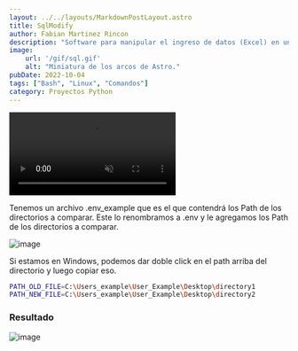 ```yaml
---
layout: ../../layouts/MarkdownPostLayout.astro
title: SqlModify
author: Fabian Martinez Rincon
description: "Software para manipular el ingreso de datos (Excel) en una ventana indicada por el usuario."
image:
    url: '/gif/sql.gif'
    alt: "Miniatura de los arcos de Astro."
pubDate: 2022-10-04
tags: ["Bash", "Linux", "Comandos"]
category: Proyectos Python
---
```


<div class="video-inline z-0 transition-transform duration-[1.5s] group-hover:scale-110">
        <video src='/gif/sql.mp4' class="max-w-screen-lg mx-auto noise left-0 h-full w-full relative top-0 block overflow-hidden border-4 border-black" autoplay muted controls loop></video>
</div>

Tenemos un archivo .env_example que es el que contendrá los Path de los directorios a comparar. Este lo renombramos a .env y le agregamos los Path de los directorios a comparar.

![image](https://github.com/user-attachments/assets/2dde7549-7b46-47f4-bf62-e9ad789dfe76)

Si estamos en Windows, podemos dar doble click en el path arriba del directorio y luego copiar eso.

```bash
PATH_OLD_FILE=C:\Users_example\User_Example\Desktop\directory1
PATH_NEW_FILE=C:\Users_example\User_Example\Desktop\directory2
```

### Resultado

![image](https://github.com/user-attachments/assets/bcac12ec-ffc7-457c-894f-76804dba5a6f)